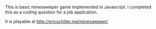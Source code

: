 This is basic minesweeper game implemented in Javascript.  I completed this as a coding question for a job application.

It is playable at http://ericschiller.me/minesweeper/
